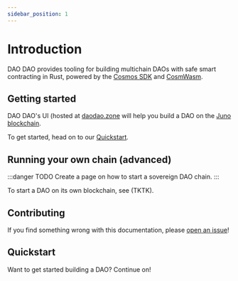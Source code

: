 ```yaml
---
sidebar_position: 1
---
```


# Introduction

DAO DAO provides tooling for building multichain DAOs with safe smart
contracting in Rust, powered by the [Cosmos
SDK](https://v1.cosmos.network/sdk) and [CosmWasm](https://cosmwasm.com/).

## Getting started

DAO DAO's UI (hosted at [daodao.zone](https://daodao.zone/) will help you build
a DAO on the [Juno blockchain](https://junochain.com/).

To get started, head on to our [Quickstart](./quickstart/what-is-dao).

## Running your own chain (advanced)

:::danger TODO
Create a page on how to start a sovereign DAO chain.
:::

To start a DAO on its own blockchain, see (TKTK).

## Contributing

If you find something wrong with this documentation, please [open an issue](https://github.com/DA0-DA0/docs)!

## Quickstart

Want to get started building a DAO? Continue on!
